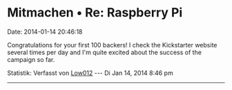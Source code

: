 Mitmachen • Re: Raspberry Pi
============================

Date: 2014-01-14 20:46:18

Congratulations for your first 100 backers! I check the Kickstarter
website several times per day and I\'m quite excited about the success
of the campaign so far.

Statistik: Verfasst von
[Low012](http://forum.yacy-websuche.de/memberlist.php?mode=viewprofile&u=62)
--- Di Jan 14, 2014 8:46 pm

------------------------------------------------------------------------
